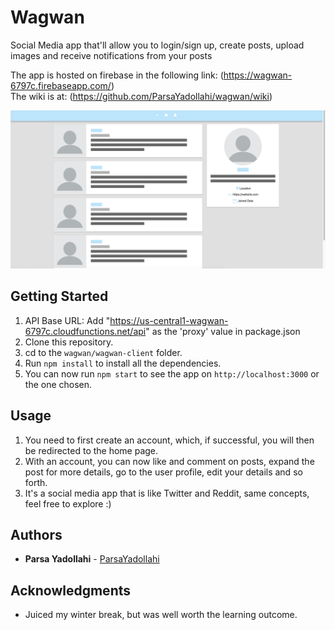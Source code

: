 # Wagwan
Social Media app that'll allow you to login/sign up, create posts, upload images and receive notifications from your posts

The app is hosted on firebase in the following link:
(https://wagwan-6797c.firebaseapp.com/) <br />
The wiki is at:
(https://github.com/ParsaYadollahi/wagwan/wiki)

![alt text](https://github.com/ParsaYadollahi/wagwan/blob/master/wagwan-client/src/images/blank_image.png)

## Getting Started

1. API Base URL: Add "https://us-central1-wagwan-6797c.cloudfunctions.net/api" as the 'proxy' value in package.json
2. Clone this repository.
3. cd to the `wagwan/wagwan-client` folder.
4. Run `npm install` to install all the dependencies.
5. You can now run `npm start` to see the app on `http://localhost:3000` or the one chosen.

## Usage

1. You need to first create an account, which, if successful, you will then be redirected to the home page.
2. With an account, you can now like and comment on posts, expand the post for more details, go to the user profile, edit your details and so forth.
3. It's a social media app that is like Twitter and Reddit, same concepts, feel free to explore :)

## Authors

* **Parsa Yadollahi** -  [ParsaYadollahi](https://github.com/ParsaYadollahi)

## Acknowledgments

* Juiced my winter break, but was well worth the learning outcome.
